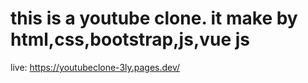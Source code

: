 # this is a youtube clone. it make by html,css,bootstrap,js,vue js

live: https://youtubeclone-3ly.pages.dev/
